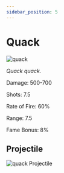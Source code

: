 ```yaml
---
sidebar_position: 5
---
```


# Quack

![quack](https://vwiki.valorserver.com/api/item/picture/quack)

<i>Quack quack.</i>

Damage: 500-700

Shots: 7.5

Rate of Fire: 60%

Range: 7.5

Fame Bonus: 8% 

## Projectile

![quack Projectile](https://cdn.discordapp.com/attachments/953134990428868629/953292005226713209/quack.gif)
